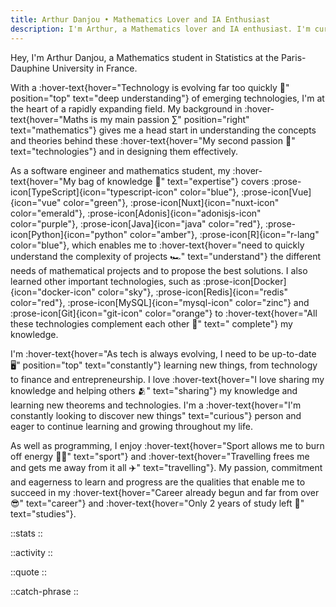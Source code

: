 ```yaml
---
title: Arthur Danjou • Mathematics Lover and IA Enthusiast
description: I'm Arthur, a Mathematics lover and IA enthusiast. I'm currently studying at the University of Paris-Saclay. I'm passionate about Mathematics, Computer Science, and Artificial Intelligence.
---
```


Hey, I'm Arthur Danjou, a Mathematics student in Statistics at the Paris-Dauphine University in France.

With a :hover-text{hover="Technology is evolving far too quickly 🤯" position="top" text="deep understanding"} of
emerging technologies, I'm at the heart of a rapidly expanding field. My background in :hover-text{hover="Maths is my
main passion ∑" position="right" text="mathematics"} gives me a head start in
understanding the concepts and theories behind these :hover-text{hover="My second passion 📱" text="technologies"} and in designing them
effectively.

As a software engineer and mathematics student, my :hover-text{hover="My bag of knowledge 🎒" text="expertise"} covers
:prose-icon[TypeScript]{icon="typescript-icon" color="blue"},
:prose-icon[Vue]{icon="vue" color="green"},
:prose-icon[Nuxt]{icon="nuxt-icon" color="emerald"},
:prose-icon[Adonis]{icon="adonisjs-icon" color="purple"},
:prose-icon[Java]{icon="java" color="red"},
:prose-icon[Python]{icon="python" color="amber"},
:prose-icon[R]{icon="r-lang" color="blue"},
which enables me to :hover-text{hover="need to quickly understand the complexity of projects 🏎️" text="understand"} the
different needs of mathematical projects and to propose the best solutions.
I also learned other important technologies, such as
:prose-icon[Docker]{icon="docker-icon" color="sky"},
:prose-icon[Redis]{icon="redis" color="red"},
:prose-icon[MySQL]{icon="mysql-icon" color="zinc"} and
:prose-icon[Git]{icon="git-icon" color="orange"} to :hover-text{hover="All these technologies complement each
other 🔗" text="
complete"} my knowledge.

I'm :hover-text{hover="As tech is always evolving, I need to be up-to-date 🖥️" position="top" text="constantly"}
learning new things, from technology to finance and entrepreneurship. I love :hover-text{hover="I love sharing my
knowledge and helping
others 🫂" text="sharing"} my knowledge and learning new theorems and technologies. I'm a :hover-text{hover="I'm
constantly looking to discover new things" text="curious"} person and eager to continue learning and growing throughout
my life.

As well as programming, I enjoy :hover-text{hover="Sport allows me to burn off energy 🏋️‍♂️" text="sport"} and
:hover-text{hover="Travelling frees me and gets me away from it all ✈️" text="travelling"}. My passion, commitment and
eagerness to learn and progress are the qualities that enable me to succeed in my :hover-text{hover="Career already
begun and far from over 😎" text="career"} and :hover-text{hover="Only 2 years of study left 💪" text="studies"}.

::stats
::

::activity
::

::quote
::

::catch-phrase
::
